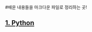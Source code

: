 ﻿#배운 내용들을 마크다운 파일로 정리하는 곳!

## [1. Python](https://github.com/moon-bh730/til/tree/main/01.%20python)
